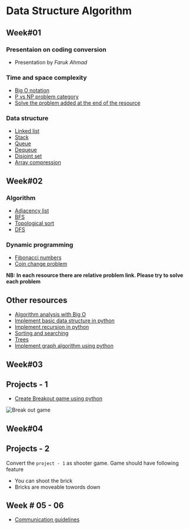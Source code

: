 # Data Structure Algorithm

## Week#01

### Presentaion on coding conversion
- Presentation by *Faruk Ahmad*

### Time and space complexity 
- [Big O notation](http://www.shafaetsplanet.com/?p=1313)
- [P vs NP problem category](http://www.shafaetsplanet.com/?p=1642)
- [Solve the problem added at the end of the resource](http://www.shafaetsplanet.com/?p=2279)

### Data structure
- [Linked list](http://www.shafaetsplanet.com/?p=2689)
- [Stack](http://www.shafaetsplanet.com/?p=2342)
- [Queue](http://www.shafaetsplanet.com/?p=2911)
- [Dequeue](http://www.shafaetsplanet.com/?p=2316)
- [Disjoint set](http://www.shafaetsplanet.com/?p=763)
- [Array compression](http://www.shafaetsplanet.com/?p=1388)

## Week#02
### Algorithm
- [Adjacency list](http://www.shafaetsplanet.com/?p=211)
- [BFS](http://www.shafaetsplanet.com/?p=604)
- [Topological sort](http://www.shafaetsplanet.com/?p=848)
- [DFS](http://www.shafaetsplanet.com/?p=973)

### Dynamic programming
- [Fibonacci numbers](http://www.shafaetsplanet.com/?p=1022)
- [Coin change problem](http://www.shafaetsplanet.com/?p=3638)

**NB: In each resource there are relative problem link. Please try to solve each problem**

## Other resources
- [Algorithm analysis with Big O](https://runestone.academy/runestone/books/published/pythonds/AlgorithmAnalysis/toctree.html)
- [Implement basic data structure in python](https://runestone.academy/runestone/books/published/pythonds/BasicDS/toctree.html)
- [Implement recursion in python](https://runestone.academy/runestone/books/published/pythonds/Recursion/toctree.html)
- [Sorting and searching](https://runestone.academy/runestone/books/published/pythonds/SortSearch/toctree.html)
- [Trees](https://runestone.academy/runestone/books/published/pythonds/Trees/toctree.html)
- [Implement graph algorithm using python](https://runestone.academy/runestone/books/published/pythonds/Graphs/toctree.html)

## Week#03
## Projects - 1
- [Create Breakout game using python](https://www.101computing.net/breakout-tutorial-using-pygame-getting-started/)

![Break out game](https://github.com/NSLabTeam/data-structure-algorithm/blob/master/break-out-game.png)
## Week#04
## Projects - 2
Convert the `project - 1` as shooter game.
Game should have following feature
- You can shoot the brick
- Bricks are moveable towords down

## Week # 05 - 06

- [Communication guidelines](https://github.com/NSLabTeam/knowledge-sharing/blob/main/communication-guidelines.pdf)
